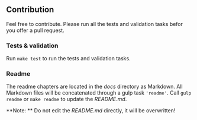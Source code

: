 ## Contribution

Feel free to contribute. Please run all the tests and validation tasks befor you offer a pull request.

### Tests & validation

Run ```make test``` to run the tests and validation tasks.

### Readme

The readme chapters are located in the _docs_ directory as Markdown. All Markdown files will be concatenated through a gulp task ```'readme'```. Call ```gulp readme``` or ```make readme``` to update the _README.md_.

**Note: ** Do not edit the _README.md_ directly, it will be overwritten!
